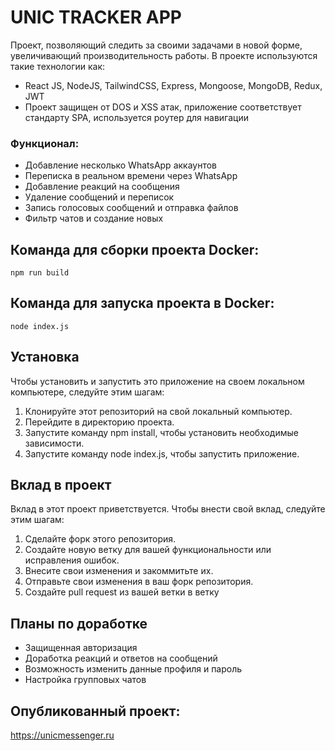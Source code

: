 # UNIC TRACKER APP

Проект, позволяющий следить за своими задачами в новой форме, увеличивающий производительность работы. В проекте используются такие технологии как:

- React JS, NodeJS, TailwindCSS, Express, Mongoose, MongoDB, Redux, JWT
- Проект защищен от DOS и XSS атак, приложение соответствует стандарту SPA, используется роутер для навигации

### Функционал:

- Добавление несколько WhatsApp аккаунтов
- Переписка в реальном времени через WhatsApp
- Добавление реакций на сообщения
- Удаление сообщений и переписок
- Запись голосовых сообщений и отправка файлов
- Фильтр чатов и создание новых

## Команда для сборки проекта Docker:

```
npm run build
```

## Команда для запуска проекта в Docker:

```
node index.js
```


## Установка
Чтобы установить и запустить это приложение на своем локальном компьютере, следуйте этим шагам:

1. Клонируйте этот репозиторий на свой локальный компьютер.
2. Перейдите в директорию проекта.
3. Запустите команду npm install, чтобы установить необходимые зависимости.
4. Запустите команду node index.js, чтобы запустить приложение.


## Вклад в проект
Вклад в этот проект приветствуется. Чтобы внести свой вклад, следуйте этим шагам:

1. Сделайте форк этого репозитория.
2. Создайте новую ветку для вашей функциональности или исправления ошибок.
3. Внесите свои изменения и закоммитьте их.
4. Отправьте свои изменения в ваш форк репозитория.
5. Создайте pull request из вашей ветки в ветку


## Планы по доработке

-  Защищенная авторизация
- Доработка реакций и ответов на сообщений
- Возможность изменить данные профиля и пароль
- Настройка групповых чатов



## Опубликованный проект:

https://unicmessenger.ru
